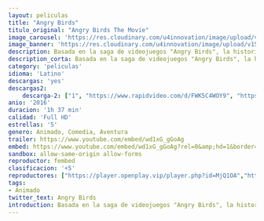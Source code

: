 ```yaml
---
layout: peliculas
title: "Angry Birds"
titulo_original: "Angry Birds The Movie"
image_carousel: 'https://res.cloudinary.com/u4innovation/image/upload/v1565148494/angryposter-min_oixxu7.jpg'
image_banner: 'https://res.cloudinary.com/u4innovation/image/upload/v1565148495/angrybirds-giant-yellow-slingshot-min_vdvpru.jpg'
description: Basada en la saga de videojuegos "Angry Birds", la historia se desarrolla en una isla poblada enteramente por aves felices que no vuelan... o casi enteramente. En este paraíso, Red, un pájaro con problemas de mal genio, el veloz Chuck y el volátil Bomb nunca han terminado de encajar. Pero, cuando la isla recibe la visita de unos misteriosos cerdos verdes, tendrán que ser estos insólitos marginados los que descubran qué traman esos cerdos.
description_corta: Basada en la saga de videojuegos "Angry Birds", la historia se desarrolla en una isla poblada enteramente por aves felices que no vuelan... o casi enteramente. En este paraíso, Red, un...
category: 'peliculas'
idioma: 'Latino'
descargas: 'yes'
descargas2:
    descarga-2: ["1", "https://www.rapidvideo.com/d/FWK5C4WOY9", "https://www.google.com/s2/favicons?domain=www.rapidvideo.com","RapidVideo","https://res.cloudinary.com/imbriitneysam/image/upload/v1541473684/mexico.png", "Latino", "Full HD"]
anio: '2016'
duracion: '1h 37 min'
calidad: 'Full HD'
estrellas: '5'
genero: Animado, Comedia, Aventura
trailer: https://www.youtube.com/embed/wd1xG_gGoAg
embed: https://www.youtube.com/embed/wd1xG_gGoAg?rel=0&amp;hd=1&border=0&wmode=opaque&enablejsapi=1&modestbranding=1&controls=1&showinfo=1
sandbox: allow-same-origin allow-forms
reproductor: fembed
clasificacion: '+5'
reproductores: ["https://player.openplay.vip/player.php?id=MjQ1OA","https://api.cuevana3.io/olpremium/gd.php?file=ek5lbm9xYWNrS0xNejZabVlkSFIyTkxQb3BPWDB0UFkwY3lvbjJIRjBPQ1QwNStUck1mVG9kVExvM0djeHA3VnFybXRscUdvMWRXNHRZbU1lYXVUeDg2cGpKVmp4cXpBejYxcGxZbXNyY2VVeG1WL2liaW93cXF4b0grSHNNckFscytkaFdYS3RzbTd0WVNUaXBlVnlhbXBySW1LazVMWXVaZGxoNTZvc3NlNXoyU0haTHZad05HdGdvaUp6ZGZKck1abmdYbTQwY1M2c1grRWVOcXR4NWZHYklLRWlNbmYxOG1ZYjZ6SDFBPT0","https://api.cuevana3.io/stream/index.php?file=ek5lbm9xYWNrS0xJMVp5b21KREk0dFBLbjVkaHhkRGdrOG1jbnBpUnhhS1ZzWHlKcTYyNzQ1VENvWUY4azVmQTFyZUpaR2F1ck5UWXlZeU1ZTmJTNkxpU3FadVkyYURhMDlLYW5walN5ZUxZMHFadnJNZlU","https://www.zembed.to/public/dist/asteroid.html?id=e0171117ca7029a0510d89453fb62ee6&title=The%20Angry%20Birds%20Movie"]
tags:
- Animado
twitter_text: Angry Birds
introduction: Basada en la saga de videojuegos "Angry Birds", la historia se desarrolla en una isla poblada enteramente por aves felices que no vuelan... o casi enteramente. En este paraíso, Red, un..
---
```












